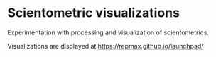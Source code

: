 # Scientometric visualizations

Experimentation with processing and visualization of scientometrics.

Visualizations are displayed at https://repmax.github.io/launchpad/
